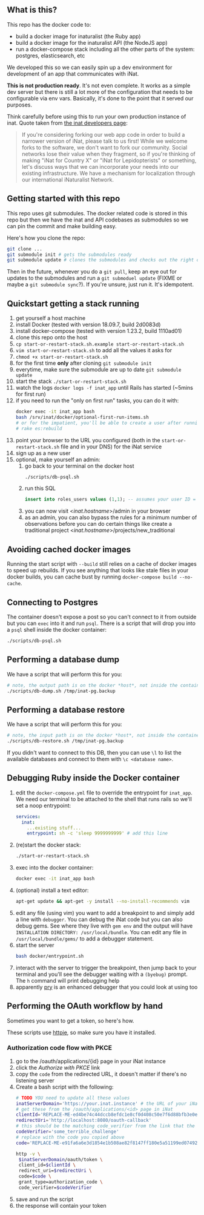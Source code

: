 ## What is this?
This repo has the docker code to:
 - build a docker image for inaturalist (the Ruby app)
 - build a docker image for the inaturalist API (the NodeJS app)
 - run a docker-compose stack including all the other parts of the system:
     postgres, elasticsearch, etc

We developed this so we can easily spin up a dev environment for development of
an app that communicates with iNat.

**This is not production ready**. It's not even complete. It works as a simple
dev server but there is still a lot more of the configuration that needs to be
configurable via env vars. Basically, it's done to the point that it served our
purposes.

Think carefully before using this to run your own production instance of inat.
Quote taken from [the inat developers
page](https://www.inaturalist.org/pages/developers):
> If you're considering forking our web app code in order to build a narrower
> version of iNat, please talk to us first! While we welcome forks to the
> software, we don't want to fork our community. Social networks lose their value
> when they fragment, so if you're thinking of making "iNat for Country X" or
> "iNat for Lepidopterists" or something, let's discuss ways that we can
> incorporate your needs into our existing infrastructure. We have a mechanism for
> localization through our international iNaturalist Network.

## Getting started with this repo

This repo uses git submodules. The docker related code is stored in this repo
but then we have the inat and API codebases as submodules so we can pin the
commit and make building easy.

Here's how you clone the repo:
```bash
git clone ...
git submodule init # gets the submodules ready
git submodule update # clones the submodules and checks out the right commit
```

Then in the future, whenever you do a `git pull`, keep an eye out for updates to
the submodules and run a `git submoduel update` (FIXME or maybe a `git submodule
sync`?). If you're unsure, just run it. It's idempotent.


## Quickstart getting a stack running
  1. get yourself a host machine
  1. install Docker (tested with version 18.09.7, build 2d0083d)
  1. install docker-compose (tested with version 1.23.2, build 1110ad01)
  1. clone this repo onto the host
  1. `cp start-or-restart-stack.sh.example start-or-restart-stack.sh`
  1. `vim start-or-restart-stack.sh` to add all the values it asks for
  1. `chmod +x start-or-restart-stack.sh`
  1. for the first time **only** after cloning `git submodule init`
  1. everytime, make sure the submodule are up to date `git submodule update`
  1. start the stack `./start-or-restart-stack.sh`
  1. watch the logs `docker logs -f inat_app` until Rails has started (~5mins
     for first run)
  1. if you need to run the "only on first run" tasks, you can do it with:
      ```bash
      docker exec -it inat_app bash
      bash /srv/inat/docker/optional-first-run-items.sh
      # or for the impatient, you'll be able to create a user after running
      # rake es:rebuild
      ```
  1. point your browser to the URL you configured (both in the
     `start-or-restart-stack.sh` file and in your DNS) for the iNat service
  1. sign up as a new user
  1. optional, make yourself an admin:
        1. go back to your terminal on the docker host
              ```bash
              ./scripts/db-psql.sh
              ```
        1. run this SQL
              ```sql
              insert into roles_users values (1,1); -- assumes your user ID = 1
              ```
        1. you can now visit <*inat.hostname*>/admin in your browser
        1. as an admin, you can also bypass the rules for a minimum number of
             observations before you can do certain things like create a traditional
             project <*inat.hostname*>/projects/new_traditional

## Avoiding cached docker images
Running the start script with `--build` still relies on a cache of docker images
to speed up rebuilds. If you see anything that looks like stale files in your
docker builds, you can cache bust by running `docker-compose build --no-cache`.

## Connecting to Postgres
The container doesn't expose a post so you can't connect to it from outside but
you can `exec` into it and run `psql`. There is a script that will drop you
into a `psql` shell inside the docker container:

```bash
./scripts/db-psql.sh
```

## Performing a database dump
We have a script that will perform this for you:
```bash
# note, the output path is on the docker *host*, not inside the container
./scripts/db-dump.sh /tmp/inat-pg.backup
```

## Performing a database restore
We have a script that will perform this for you:
```bash
# note, the input path is on the docker *host*, not inside the container
./scripts/db-restore.sh /tmp/inat-pg.backup
```

If you didn't want to connect to this DB, then you can use `\l` to list
the available databases and connect to them with `\c <database name>`.

## Debugging Ruby inside the Docker container

  1. edit the `docker-compose.yml` file to override the entrypoint for
     `inat_app`. We need our terminal to be attached to the shell that runs
     rails so we'll set a noop entrypoint:
      ```yml
      services:
        inat:
          ...existing stuff...
          entrypoint: sh -c 'sleep 9999999999' # add this line
      ```
  1. (re)start the docker stack:
      ```bash
      ./start-or-restart-stack.sh
      ```
  1. exec into the docker container:
      ```bash
      docker exec -it inat_app bash
      ```
  1. (optional) install a text editor:
      ```bash
      apt-get update && apt-get -y install --no-install-recommends vim
      ```
  1. edit any file (using vim) you want to add a breakpoint to and simply add a
     line with `debugger`. You can debug the iNat code but you can also debug
     gems. See where they live with `gem env` and the output will have
     `INSTALLATION DIRECTORY: /usr/local/bundle`. You can edit any file in
     `/usr/local/bundle/gems/` to add a debugger statement.
  1. start the server
      ```bash
      bash docker/entrypoint.sh
      ```
  1. interact with the server to trigger the breakpoint, then jump back to your
     terminal and you'll see the debugger waiting with a `(byebug)` prompt. The
     `h` command will print debugging help
  1. apparently [pry](http://pryrepl.org/) is an enhanced debugger that you
     could look at using too

## Performing the OAuth workflow by hand
Sometimes you want to get a token, so here's how.

These scripts use [httpie](https://httpie.org/), so make sure you have it
installed.

### Authorization code flow with PKCE

  1. go to the /oauth/applications/{id} page in your iNat instance
  1. click the *Authorize with PKCE* link
  1. copy the `code` from the redirected URL, it doesn't matter if there's no
     listening server
  1.  Create a bash script with the following:
      ```bash
      # TODO YOU need to update all these values
      inatServerDomain='https://your.inat.instance' # the URL of your iNat instance (use HTTPS if needed)
      # get these from the /oauth/applications/<id> page in iNat
      clientId='REPLACE-ME-ed4be74c44dccb8efdc1e8cf0d408c50e7f6d88bfb3e0e3839825'
      redirectUri='http://localhost:8080/oauth-callback'
      # this should be the matching code_verifier from the link that the UI generates
      codeVerifier='some_terrible_challenge'
      # replace with the code you copied above
      code='REPLACE-ME-e91fa6a6e3d1854e1b508ae82f8147ff180e5a51199ed074920a6'

      http -v \
       $inatServerDomain/oauth/token \
       client_id=$clientId \
       redirect_uri=$redirectUri \
       code=$code \
       grant_type=authorization_code \
       code_verifier=$codeVerifier
      ```
  1. save and run the script
  1. the response will contain your token
